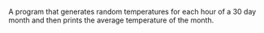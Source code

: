 A program that generates random temperatures for each hour of a 30 day month and then prints the average temperature of the month.
